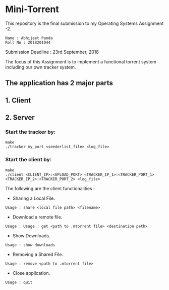# Mini-Torrent
This repository is the final submission to my Operating Systems Assignment -2.
```
Name : Abhijeet Panda
Roll No : 2018201044
```
Submission Deadline : 23rd September, 2018

The focus of this Assignment is to implement a functional torrent system including our own tracker system.

## The application has 2 major parts
## 1. Client
## 2. Server
### Start the tracker by:
```
make
./tracker my_port <seederlist_file> <log_file>
```
### Start the client by:
```
make
./client <CLIENT_IP>:<UPLOAD_PORT> <TRACKER_IP_1>:<TRACKER_PORT_1> <TRACKER_IP_2>:<TRACKER_PORT_2> <log_file>
```

The following are the client functionalities : 

- Sharing a Local File.  
```
Usage : share <local file path> <filename>
```
- Download a remote file.  
```
Usage : Usage : get <path to .mtorrent file> <destination path>
```
- Show Downloads.  
```
Usage : show downloads
```
- Removing a Shared File.  
```
Usage : remove <path to .mtorrent file>
```
- Close application.  
```
Usage : quit
```

